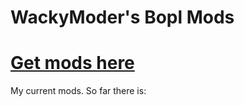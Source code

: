 # WackyModer's Bopl Mods

# [Get mods here](https://github.com/WackyModerAlt/Bopl-Mods/releases)

My current mods. So far there is:

